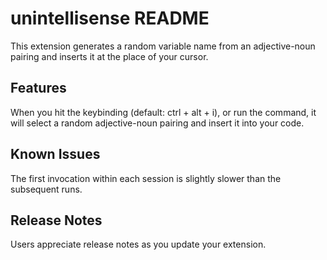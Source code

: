 # unintellisense README

This extension generates a random variable name from an adjective-noun pairing and inserts it at the place of your cursor.  

## Features

When you hit the keybinding (default: ctrl + alt + i), or run the command, it will select a random adjective-noun pairing and insert it into your code.  

## Known Issues

The first invocation within each session is slightly slower than the subsequent runs. 

## Release Notes

Users appreciate release notes as you update your extension.


